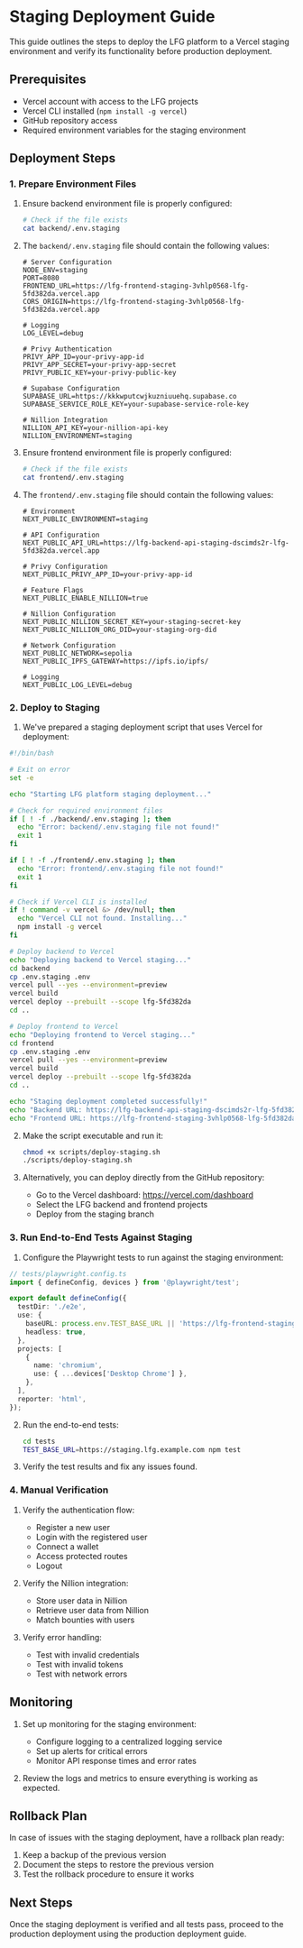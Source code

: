 # Staging Deployment Guide

This guide outlines the steps to deploy the LFG platform to a Vercel staging environment and verify its functionality before production deployment.

## Prerequisites

- Vercel account with access to the LFG projects
- Vercel CLI installed (`npm install -g vercel`)
- GitHub repository access
- Required environment variables for the staging environment

## Deployment Steps

### 1. Prepare Environment Files

1. Ensure backend environment file is properly configured:
   ```bash
   # Check if the file exists
   cat backend/.env.staging
   ```

2. The `backend/.env.staging` file should contain the following values:
   ```
   # Server Configuration
   NODE_ENV=staging
   PORT=8080
   FRONTEND_URL=https://lfg-frontend-staging-3vhlp0568-lfg-5fd382da.vercel.app
   CORS_ORIGIN=https://lfg-frontend-staging-3vhlp0568-lfg-5fd382da.vercel.app
   
   # Logging
   LOG_LEVEL=debug
   
   # Privy Authentication
   PRIVY_APP_ID=your-privy-app-id
   PRIVY_APP_SECRET=your-privy-app-secret
   PRIVY_PUBLIC_KEY=your-privy-public-key
   
   # Supabase Configuration
   SUPABASE_URL=https://kkkwputcwjkuzniuuehq.supabase.co
   SUPABASE_SERVICE_ROLE_KEY=your-supabase-service-role-key
   
   # Nillion Integration
   NILLION_API_KEY=your-nillion-api-key
   NILLION_ENVIRONMENT=staging
   ```

3. Ensure frontend environment file is properly configured:
   ```bash
   # Check if the file exists
   cat frontend/.env.staging
   ```

4. The `frontend/.env.staging` file should contain the following values:
   ```
   # Environment
   NEXT_PUBLIC_ENVIRONMENT=staging
   
   # API Configuration
   NEXT_PUBLIC_API_URL=https://lfg-backend-api-staging-dscimds2r-lfg-5fd382da.vercel.app
   
   # Privy Configuration
   NEXT_PUBLIC_PRIVY_APP_ID=your-privy-app-id
   
   # Feature Flags
   NEXT_PUBLIC_ENABLE_NILLION=true
   
   # Nillion Configuration
   NEXT_PUBLIC_NILLION_SECRET_KEY=your-staging-secret-key
   NEXT_PUBLIC_NILLION_ORG_DID=your-staging-org-did
   
   # Network Configuration
   NEXT_PUBLIC_NETWORK=sepolia
   NEXT_PUBLIC_IPFS_GATEWAY=https://ipfs.io/ipfs/
   
   # Logging
   NEXT_PUBLIC_LOG_LEVEL=debug
   ```

### 2. Deploy to Staging

1. We've prepared a staging deployment script that uses Vercel for deployment:

```bash
#!/bin/bash

# Exit on error
set -e

echo "Starting LFG platform staging deployment..."

# Check for required environment files
if [ ! -f ./backend/.env.staging ]; then
  echo "Error: backend/.env.staging file not found!"
  exit 1
fi

if [ ! -f ./frontend/.env.staging ]; then
  echo "Error: frontend/.env.staging file not found!"
  exit 1
fi

# Check if Vercel CLI is installed
if ! command -v vercel &> /dev/null; then
  echo "Vercel CLI not found. Installing..."
  npm install -g vercel
fi

# Deploy backend to Vercel
echo "Deploying backend to Vercel staging..."
cd backend
cp .env.staging .env
vercel pull --yes --environment=preview
vercel build
vercel deploy --prebuilt --scope lfg-5fd382da
cd ..

# Deploy frontend to Vercel
echo "Deploying frontend to Vercel staging..."
cd frontend
cp .env.staging .env
vercel pull --yes --environment=preview
vercel build
vercel deploy --prebuilt --scope lfg-5fd382da
cd ..

echo "Staging deployment completed successfully!"
echo "Backend URL: https://lfg-backend-api-staging-dscimds2r-lfg-5fd382da.vercel.app"
echo "Frontend URL: https://lfg-frontend-staging-3vhlp0568-lfg-5fd382da.vercel.app"
```

2. Make the script executable and run it:
   ```bash
   chmod +x scripts/deploy-staging.sh
   ./scripts/deploy-staging.sh
   ```

3. Alternatively, you can deploy directly from the GitHub repository:
   - Go to the Vercel dashboard: https://vercel.com/dashboard
   - Select the LFG backend and frontend projects
   - Deploy from the staging branch

### 3. Run End-to-End Tests Against Staging

1. Configure the Playwright tests to run against the staging environment:

```typescript
// tests/playwright.config.ts
import { defineConfig, devices } from '@playwright/test';

export default defineConfig({
  testDir: './e2e',
  use: {
    baseURL: process.env.TEST_BASE_URL || 'https://lfg-frontend-staging-3vhlp0568-lfg-5fd382da.vercel.app',
    headless: true,
  },
  projects: [
    {
      name: 'chromium',
      use: { ...devices['Desktop Chrome'] },
    },
  ],
  reporter: 'html',
});
```

2. Run the end-to-end tests:
   ```bash
   cd tests
   TEST_BASE_URL=https://staging.lfg.example.com npm test
   ```

3. Verify the test results and fix any issues found.

### 4. Manual Verification

1. Verify the authentication flow:
   - Register a new user
   - Login with the registered user
   - Connect a wallet
   - Access protected routes
   - Logout

2. Verify the Nillion integration:
   - Store user data in Nillion
   - Retrieve user data from Nillion
   - Match bounties with users

3. Verify error handling:
   - Test with invalid credentials
   - Test with invalid tokens
   - Test with network errors

## Monitoring

1. Set up monitoring for the staging environment:
   - Configure logging to a centralized logging service
   - Set up alerts for critical errors
   - Monitor API response times and error rates

2. Review the logs and metrics to ensure everything is working as expected.

## Rollback Plan

In case of issues with the staging deployment, have a rollback plan ready:

1. Keep a backup of the previous version
2. Document the steps to restore the previous version
3. Test the rollback procedure to ensure it works

## Next Steps

Once the staging deployment is verified and all tests pass, proceed to the production deployment using the production deployment guide.
